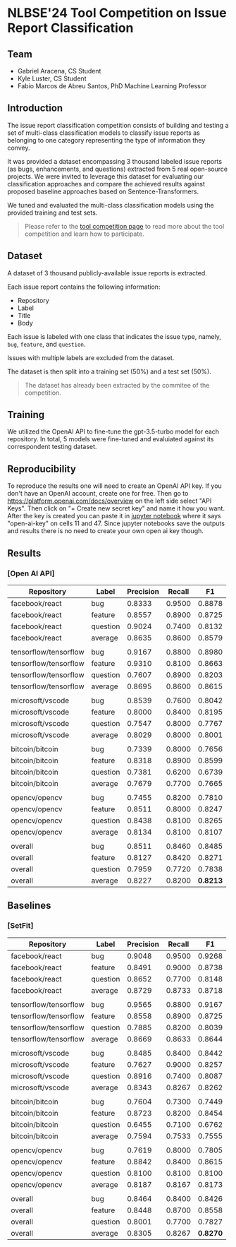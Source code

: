 <!-- ![nlbse 2024](nlbse2024.png) -->

# NLBSE'24 Tool Competition on Issue Report Classification

## Team
- Gabriel Aracena, CS Student
- Kyle Luster, CS Student
- Fabio Marcos de Abreu Santos, PhD Machine Learning Professor

## Introduction

The issue report classification competition consists of building and testing a set of multi-class classification models 
to classify issue reports as belonging to one category representing the type of information they convey.

It was provided a dataset encompassing 3 thousand labeled issue reports 
(as bugs, enhancements, and questions) 
extracted from 5 real open-source projects. 
We were invited to leverage this dataset for evaluating our classification approaches and compare the achieved results against proposed baseline approaches based on Sentence-Transformers.

We tuned and evaluated the multi-class classification models using the provided training and test sets.

> Please refer to the [tool competition page](https://nlbse2024.github.io/tools/) to read more about the tool competition and learn how to participate.

## Dataset

A dataset of 3 thousand publicly-available issue reports is extracted.

Each issue report contains the following information:
- Repository
- Label
- Title
- Body

Each issue is labeled with one class that indicates the issue type, namely, `bug`, `feature`, and `question`.

Issues with multiple labels are excluded from the dataset.

The dataset is then split into a training set (50%) and a test set (50%).

> The dataset has already been extracted by the commitee of the competition.

## Training

We utilized the OpenAI API to fine-tune the gpt-3.5-turbo model for each repository.
In total, 5 models were fine-tuned and evaluiated against its correspondent testing dataset.

## Reproducibility

To reproduce the results one will need to create an OpenAI API key. If you don't have an OpenAI account, create one for free. Then go to https://platform.openai.com/docs/overview on the left side select "API Keys". Then click on "+ Create new secret key" and name it how you want. After the key is created you can paste it in [jupyter notebook](issueclassificationgpt.ipynb) where it says "open-ai-key" on cells 11 and 47. Since jupyter notebooks save the outputs and results there is no need to create your own open ai key though. 

## Results

### [Open AI API]

| Repository            | Label         | Precision | Recall | F1         |
| --------------------- | ------------- | --------- | ------ | ---------- |
| facebook/react        | bug           | 0.8333    | 0.9500 | 0.8878     |
| facebook/react        | feature       | 0.8557    | 0.8900 | 0.8725     |
| facebook/react        | question      | 0.9024    | 0.7400 | 0.8132     |
| facebook/react        | average       | 0.8635    | 0.8600 | 0.8579     |
| | | | | |
| tensorflow/tensorflow | bug           | 0.9167    | 0.8800 | 0.8980     |
| tensorflow/tensorflow | feature       | 0.9310    | 0.8100 | 0.8663     |
| tensorflow/tensorflow | question      | 0.7607    | 0.8900 | 0.8203     |
| tensorflow/tensorflow | average       | 0.8695    | 0.8600 | 0.8615     |
| | | | | |
| microsoft/vscode      | bug           | 0.8539    | 0.7600 | 0.8042     |
| microsoft/vscode      | feature       | 0.8000    | 0.8400 | 0.8195     |
| microsoft/vscode      | question      | 0.7547    | 0.8000 | 0.7767     |
| microsoft/vscode      | average       | 0.8029    | 0.8000 | 0.8001     |
| | | | | |
| bitcoin/bitcoin       | bug           | 0.7339    | 0.8000 | 0.7656     |
| bitcoin/bitcoin       | feature       | 0.8318    | 0.8900 | 0.8599     |
| bitcoin/bitcoin       | question      | 0.7381    | 0.6200 | 0.6739     |
| bitcoin/bitcoin       | average       | 0.7679    | 0.7700 | 0.7665     |
| | | | | |
| opencv/opencv         | bug           | 0.7455    | 0.8200 | 0.7810     |
| opencv/opencv         | feature       | 0.8511    | 0.8000 | 0.8247     |
| opencv/opencv         | question      | 0.8438    | 0.8100 | 0.8265     |
| opencv/opencv         | average       | 0.8134    | 0.8100 | 0.8107     |
| | | | | |
| overall               | bug           | 0.8511    | 0.8460 | 0.8485     |
| overall               | feature       | 0.8127    | 0.8420 | 0.8271     |
| overall               | question      | 0.7959    | 0.7720 | 0.7838     |
| overall               | average       | 0.8227    | 0.8200 | **0.8213** |

## Baselines

### [SetFit]

| Repository            | Label         | Precision | Recall | F1         |
| --------------------- | ------------- | --------- | ------ | ---------- |
| facebook/react        | bug           | 0.9048    | 0.9500 | 0.9268     |
| facebook/react        | feature       | 0.8491    | 0.9000 | 0.8738     |
| facebook/react        | question      | 0.8652    | 0.7700 | 0.8148     |
| facebook/react        | average       | 0.8729    | 0.8733 | 0.8718     |
| | | | | |
| tensorflow/tensorflow | bug           | 0.9565    | 0.8800 | 0.9167     |
| tensorflow/tensorflow | feature       | 0.8558    | 0.8900 | 0.8725     |
| tensorflow/tensorflow | question      | 0.7885    | 0.8200 | 0.8039     |
| tensorflow/tensorflow | average       | 0.8669    | 0.8633 | 0.8644     |
| | | | | |
| microsoft/vscode      | bug           | 0.8485    | 0.8400 | 0.8442     |
| microsoft/vscode      | feature       | 0.7627    | 0.9000 | 0.8257     |
| microsoft/vscode      | question      | 0.8916    | 0.7400 | 0.8087     |
| microsoft/vscode      | average       | 0.8343    | 0.8267 | 0.8262     |
| | | | | |
| bitcoin/bitcoin       | bug           | 0.7604    | 0.7300 | 0.7449     |
| bitcoin/bitcoin       | feature       | 0.8723    | 0.8200 | 0.8454     |
| bitcoin/bitcoin       | question      | 0.6455    | 0.7100 | 0.6762     |
| bitcoin/bitcoin       | average       | 0.7594    | 0.7533 | 0.7555     |
| | | | | |
| opencv/opencv         | bug           | 0.7619    | 0.8000 | 0.7805     |
| opencv/opencv         | feature       | 0.8842    | 0.8400 | 0.8615     |
| opencv/opencv         | question      | 0.8100    | 0.8100 | 0.8100     |
| opencv/opencv         | average       | 0.8187    | 0.8167 | 0.8173     |
| | | | | |
| overall               | bug           | 0.8464    | 0.8400 | 0.8426     |
| overall               | feature       | 0.8448    | 0.8700 | 0.8558     |
| overall               | question      | 0.8001    | 0.7700 | 0.7827     |
| overall               | average       | 0.8305    | 0.8267 | **0.8270** |
